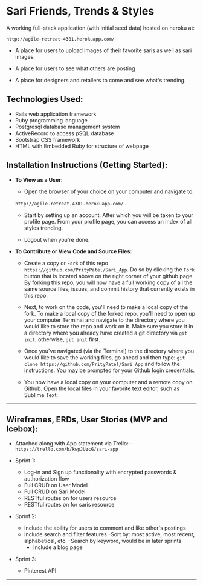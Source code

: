 

# Sari Friends, Trends & Styles

  A working full-stack application (with initial seed data) hosted on heroku at:

  `http://agile-retreat-4381.herokuapp.com/`

  - A place for users to upload images of their favorite saris as well as sari images.

  - A place for users to see what others are posting

  - A place for designers and retailers to come and see what's trending.

 ## Technologies Used:
  - Rails web application framework
  - Ruby programming language
  - Postgresql database management system
  - ActiveRecord to access pSQL database
  - Bootstrap CSS framework
  - HTML with Embedded Ruby for structure of webpage


## Installation Instructions (Getting Started):

  - **To View as a User:**

    - Open the browser of your choice on your computer and navigate to:

    `http://agile-retreat-4381.herokuapp.com/` .

    - Start by setting up an account. After which you will be taken to your profile page. From your profile page, you can access an index of all styles trending.

    - Logout when you're done.

  - **To Contribute or View Code and Source Files:**

    - Create a copy or `Fork` of this repo `https://github.com/PrityPatel/Sari_App`. Do so by clicking the `Fork`  button that is located above on the right corner of your github page. By forking this repo, you will now have a full working copy of all the same source files, issues, and commit history that currently exists in this repo.

    - Next, to work on the code, you'll need to make a local copy of the fork. To make a local copy of the forked repo, you'll need to open up your computer Terminal and navigate to the directory where you would like to store the repo and work on it. Make sure you store it in a directory where you already have created a git directory via `git init`, otherwise, `git init` first.

    - Once you've navigated (via the Terminal) to the directory where you would like to save the working files, go ahead and then type: `git clone https://github.com/PrityPatel/Sari_App` and follow the instructions. You may be prompted for your Github login credentials.

    - You now have a local copy on your computer and a remote copy on Github. Open the local files in your favorite text editor, such as Sublime Text.

---

 ## Wireframes, ERDs, User Stories (MVP and Icebox):

  -  Attached along with App statement via Trello:
    - `https://trello.com/b/kwpJUzcG/sari-app`

  - Sprint 1:
    - Log-in and Sign up functionality with encrypted passwords & authorization flow
    - Full CRUD on User Model
    - Full CRUD on Sari Model
    - RESTful routes on for users resource
    - RESTful routes on for saris resource

  - Sprint 2:
    - Include the ability for users to comment and like other's postings
    - Include search and filter features
        -Sort by: most active, most recent, alphabetical, etc.
        -Search by keyword, would be in later sprints
      - Include a blog page

  - Sprint 3:
    - Pinterest API

---

